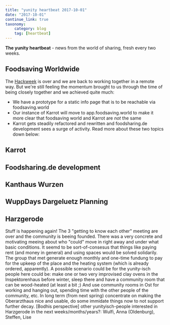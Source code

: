 ```yaml
---
title: "yunity heartbeat 2017-10-01"
date: "2017-10-01"
continue_link: true
taxonomy:
    category: blog
    tag: [heartbeat]
---
```


**The yunity heartbeat** - news from the world of sharing, fresh every two weeks.

## Foodsaving Worldwide
The [Hackweek](../2017-09-17) is over and we are back to working together in a remote way. But we're still feeling the momentum brought to us through the time of being closely together and we achieved quite much:
* We have a prototype for a static info page that is to be reachable via foodsaving.world
* Our instance of Karrot will move to app.foodsaving.world to make it more clear that foodsaving world and Karrot are _not_ the same
* Karrot gets steadily refactored and rewritten and foodsharing.de development sees a surge of activity. Read more about these two topics down below:

## Karrot

## Foodsharing.de development

## Kanthaus Wurzen

## WuppDays Dargeluetz Planning

## Harzgerode

Stuff is happening again! The 3 "getting to know each other" meeting are over and the community is beeing founded. 
There was a very concrete and motivating meeing about who "could" move in right away and under what basic conditions.
It seemd to be sort-of-consesus that things like paying rent (and money in general) and using spaces would be solved solidarily. The group that met generate enough monthly and one-time fundung to pay for the upkeep of the place and the heating system (which is already ordered, apparently). A possible scenario could be for the yunity-isch people here could be: make one or two very improvised clay ovens in the Inspektorenhaus before winter, sleep there and have a community room that can be wood-heated (at least a bit ;)  And use community rooms in Ost for working and hanging out, spending time with the other people of the community, etc. In long term (from next spring) concentrate on making the Oberarzthaus nice and usable, do some immidate things now to not support further decay. [Bodhis perspective]
other yunityisch-people interested in Harzgerode in the next weeks/months/years?: Wulfi, Anna (Oldenburg), Steffen, Lise
